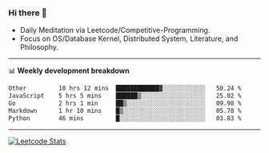 ### Hi there 👋
* Daily Meditation via Leetcode/Competitive-Programming.
* Focus on OS/Database Kernel, Distributed System, Literature, and Philosophy.

-------

📊 **Weekly development breakdown**
<!--START_SECTION:waka-->

```txt
Other         10 hrs 12 mins  ████████████▓░░░░░░░░░░░░   50.24 %
JavaScript    5 hrs 5 mins    ██████▒░░░░░░░░░░░░░░░░░░   25.02 %
Go            2 hrs 1 min     ██▒░░░░░░░░░░░░░░░░░░░░░░   09.98 %
Markdown      1 hr 10 mins    █▒░░░░░░░░░░░░░░░░░░░░░░░   05.78 %
Python        46 mins         █░░░░░░░░░░░░░░░░░░░░░░░░   03.83 %
```

<!--END_SECTION:waka-->

-------

[![Leetcode Stats](https://leetcard.jacoblin.cool/hzhang413?font=Fira+Mono)](https://leetcode.com/fxrc)
<!-- ![image](./cyberpunk-ghost-in-the-shell.gif)
![image](./gis-archive.png) -->
